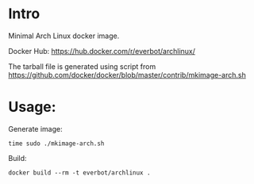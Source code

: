 # Intro

Minimal Arch Linux docker image.

Docker Hub: https://hub.docker.com/r/everbot/archlinux/

The tarball file is generated using script from https://github.com/docker/docker/blob/master/contrib/mkimage-arch.sh

# Usage:
Generate image:
```
time sudo ./mkimage-arch.sh
```

Build:
```
docker build --rm -t everbot/archlinux .
```

